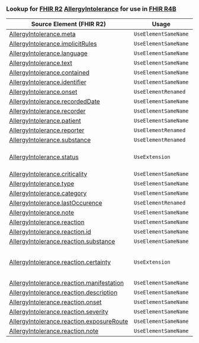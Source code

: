 ### Lookup for [FHIR R2](https://hl7.org/fhir/DSTU2/) [AllergyIntolerance](https://hl7.org/fhir/DSTU2/AllergyIntolerance.html) for use in [FHIR R4B](https://hl7.org/fhir/R4B/)

| Source Element (FHIR R2) | Usage | Target |
| -------------- | ----- | ------ |
| [AllergyIntolerance.meta](https://hl7.org/fhir/DSTU2/AllergyIntolerance.html#resource) | `UseElementSameName` | [AllergyIntolerance.meta](https://hl7.org/fhir/R4B/AllergyIntolerance.html#resource) |
| [AllergyIntolerance.implicitRules](https://hl7.org/fhir/DSTU2/AllergyIntolerance.html#resource) | `UseElementSameName` | [AllergyIntolerance.implicitRules](https://hl7.org/fhir/R4B/AllergyIntolerance.html#resource) |
| [AllergyIntolerance.language](https://hl7.org/fhir/DSTU2/AllergyIntolerance.html#resource) | `UseElementSameName` | [AllergyIntolerance.language](https://hl7.org/fhir/R4B/AllergyIntolerance.html#resource) |
| [AllergyIntolerance.text](https://hl7.org/fhir/DSTU2/AllergyIntolerance.html#resource) | `UseElementSameName` | [AllergyIntolerance.text](https://hl7.org/fhir/R4B/AllergyIntolerance.html#resource) |
| [AllergyIntolerance.contained](https://hl7.org/fhir/DSTU2/AllergyIntolerance.html#resource) | `UseElementSameName` | [AllergyIntolerance.contained](https://hl7.org/fhir/R4B/AllergyIntolerance.html#resource) |
| [AllergyIntolerance.identifier](https://hl7.org/fhir/DSTU2/AllergyIntolerance.html#resource) | `UseElementSameName` | [AllergyIntolerance.identifier](https://hl7.org/fhir/R4B/AllergyIntolerance.html#resource) |
| [AllergyIntolerance.onset](https://hl7.org/fhir/DSTU2/AllergyIntolerance.html#resource) | `UseElementRenamed` | [AllergyIntolerance.onset[x]](https://hl7.org/fhir/R4B/AllergyIntolerance.html#resource) |
| [AllergyIntolerance.recordedDate](https://hl7.org/fhir/DSTU2/AllergyIntolerance.html#resource) | `UseElementSameName` | [AllergyIntolerance.recordedDate](https://hl7.org/fhir/R4B/AllergyIntolerance.html#resource) |
| [AllergyIntolerance.recorder](https://hl7.org/fhir/DSTU2/AllergyIntolerance.html#resource) | `UseElementSameName` | [AllergyIntolerance.recorder](https://hl7.org/fhir/R4B/AllergyIntolerance.html#resource) |
| [AllergyIntolerance.patient](https://hl7.org/fhir/DSTU2/AllergyIntolerance.html#resource) | `UseElementSameName` | [AllergyIntolerance.patient](https://hl7.org/fhir/R4B/AllergyIntolerance.html#resource) |
| [AllergyIntolerance.reporter](https://hl7.org/fhir/DSTU2/AllergyIntolerance.html#resource) | `UseElementRenamed` | [AllergyIntolerance.asserter](https://hl7.org/fhir/R4B/AllergyIntolerance.html#resource) |
| [AllergyIntolerance.substance](https://hl7.org/fhir/DSTU2/AllergyIntolerance.html#resource) | `UseElementRenamed` | [AllergyIntolerance.code](https://hl7.org/fhir/R4B/AllergyIntolerance.html#resource) |
| [AllergyIntolerance.status](https://hl7.org/fhir/DSTU2/AllergyIntolerance.html#resource) | `UseExtension` | [http://hl7.org/fhir/1.0/StructureDefinition/extension-AllergyIntolerance.status](StructureDefinition-ext-R2-AllergyIntolerance.status.html) |
| [AllergyIntolerance.criticality](https://hl7.org/fhir/DSTU2/AllergyIntolerance.html#resource) | `UseElementSameName` | [AllergyIntolerance.criticality](https://hl7.org/fhir/R4B/AllergyIntolerance.html#resource) |
| [AllergyIntolerance.type](https://hl7.org/fhir/DSTU2/AllergyIntolerance.html#resource) | `UseElementSameName` | [AllergyIntolerance.type](https://hl7.org/fhir/R4B/AllergyIntolerance.html#resource) |
| [AllergyIntolerance.category](https://hl7.org/fhir/DSTU2/AllergyIntolerance.html#resource) | `UseElementSameName` | [AllergyIntolerance.category](https://hl7.org/fhir/R4B/AllergyIntolerance.html#resource) |
| [AllergyIntolerance.lastOccurence](https://hl7.org/fhir/DSTU2/AllergyIntolerance.html#resource) | `UseElementRenamed` | [AllergyIntolerance.lastOccurrence](https://hl7.org/fhir/R4B/AllergyIntolerance.html#resource) |
| [AllergyIntolerance.note](https://hl7.org/fhir/DSTU2/AllergyIntolerance.html#resource) | `UseElementSameName` | [AllergyIntolerance.note](https://hl7.org/fhir/R4B/AllergyIntolerance.html#resource) |
| [AllergyIntolerance.reaction](https://hl7.org/fhir/DSTU2/AllergyIntolerance.html#resource) | `UseElementSameName` | [AllergyIntolerance.reaction](https://hl7.org/fhir/R4B/AllergyIntolerance.html#resource) |
| [AllergyIntolerance.reaction.id](https://hl7.org/fhir/DSTU2/AllergyIntolerance.html#resource) | `UseElementSameName` | [AllergyIntolerance.reaction.id](https://hl7.org/fhir/R4B/AllergyIntolerance.html#resource) |
| [AllergyIntolerance.reaction.substance](https://hl7.org/fhir/DSTU2/AllergyIntolerance.html#resource) | `UseElementSameName` | [AllergyIntolerance.reaction.substance](https://hl7.org/fhir/R4B/AllergyIntolerance.html#resource) |
| [AllergyIntolerance.reaction.certainty](https://hl7.org/fhir/DSTU2/AllergyIntolerance.html#resource) | `UseExtension` | [http://hl7.org/fhir/1.0/StructureDefinition/extension-AllergyIntolerance.reaction.certainty](StructureDefinition-ext-R2-AllergyIntolerance.re.certainty.html) |
| [AllergyIntolerance.reaction.manifestation](https://hl7.org/fhir/DSTU2/AllergyIntolerance.html#resource) | `UseElementSameName` | [AllergyIntolerance.reaction.manifestation](https://hl7.org/fhir/R4B/AllergyIntolerance.html#resource) |
| [AllergyIntolerance.reaction.description](https://hl7.org/fhir/DSTU2/AllergyIntolerance.html#resource) | `UseElementSameName` | [AllergyIntolerance.reaction.description](https://hl7.org/fhir/R4B/AllergyIntolerance.html#resource) |
| [AllergyIntolerance.reaction.onset](https://hl7.org/fhir/DSTU2/AllergyIntolerance.html#resource) | `UseElementSameName` | [AllergyIntolerance.reaction.onset](https://hl7.org/fhir/R4B/AllergyIntolerance.html#resource) |
| [AllergyIntolerance.reaction.severity](https://hl7.org/fhir/DSTU2/AllergyIntolerance.html#resource) | `UseElementSameName` | [AllergyIntolerance.reaction.severity](https://hl7.org/fhir/R4B/AllergyIntolerance.html#resource) |
| [AllergyIntolerance.reaction.exposureRoute](https://hl7.org/fhir/DSTU2/AllergyIntolerance.html#resource) | `UseElementSameName` | [AllergyIntolerance.reaction.exposureRoute](https://hl7.org/fhir/R4B/AllergyIntolerance.html#resource) |
| [AllergyIntolerance.reaction.note](https://hl7.org/fhir/DSTU2/AllergyIntolerance.html#resource) | `UseElementSameName` | [AllergyIntolerance.reaction.note](https://hl7.org/fhir/R4B/AllergyIntolerance.html#resource) |
